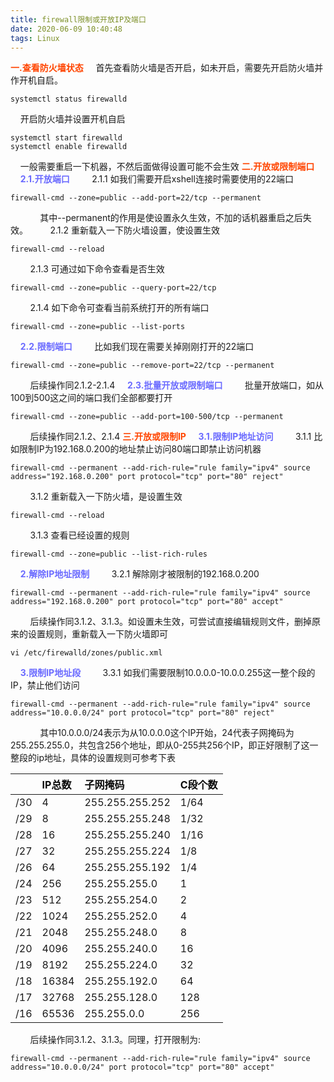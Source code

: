 ```yaml
---
title: firewall限制或开放IP及端口
date: 2020-06-09 10:40:48
tags: Linux
---
```

<b style="color: orangered">一.查看防火墙状态</b>
&nbsp;&nbsp;&nbsp;&nbsp;首先查看防火墙是否开启，如未开启，需要先开启防火墙并作开机自启。
```
systemctl status firewalld
```
&nbsp;&nbsp;&nbsp;&nbsp;开启防火墙并设置开机自启
```
systemctl start firewalld
systemctl enable firewalld
```
&nbsp;&nbsp;&nbsp;&nbsp;一般需要重启一下机器，不然后面做得设置可能不会生效<!-- more -->
<b style="color: orangered">二.开放或限制端口</b>
&nbsp;&nbsp;&nbsp;&nbsp;<b style="color: #6A6AFF">2.1.开放端口</b>
&nbsp;&nbsp;&nbsp;&nbsp;&nbsp;&nbsp;&nbsp;&nbsp;2.1.1 如我们需要开启xshell连接时需要使用的22端口
```
firewall-cmd --zone=public --add-port=22/tcp --permanent
```
&nbsp;&nbsp;&nbsp;&nbsp;&nbsp;&nbsp;&nbsp;&nbsp;&nbsp;&nbsp;&nbsp;&nbsp;其中--permanent的作用是使设置永久生效，不加的话机器重启之后失效。
&nbsp;&nbsp;&nbsp;&nbsp;&nbsp;&nbsp;&nbsp;&nbsp;2.1.2 重新载入一下防火墙设置，使设置生效
```
firewall-cmd --reload
```
&nbsp;&nbsp;&nbsp;&nbsp;&nbsp;&nbsp;&nbsp;&nbsp;2.1.3 可通过如下命令查看是否生效
```
firewall-cmd --zone=public --query-port=22/tcp
```
&nbsp;&nbsp;&nbsp;&nbsp;&nbsp;&nbsp;&nbsp;&nbsp;2.1.4 如下命令可查看当前系统打开的所有端口
```
firewall-cmd --zone=public --list-ports
```
&nbsp;&nbsp;&nbsp;&nbsp;<b style="color: #6A6AFF">2.2.限制端口</b>
&nbsp;&nbsp;&nbsp;&nbsp;&nbsp;&nbsp;&nbsp;&nbsp;比如我们现在需要关掉刚刚打开的22端口
```
firewall-cmd --zone=public --remove-port=22/tcp --permanent
```
&nbsp;&nbsp;&nbsp;&nbsp;&nbsp;&nbsp;&nbsp;&nbsp;后续操作同2.1.2-2.1.4
&nbsp;&nbsp;&nbsp;&nbsp;<b style="color: #6A6AFF">2.3.批量开放或限制端口</b>
&nbsp;&nbsp;&nbsp;&nbsp;&nbsp;&nbsp;&nbsp;&nbsp;批量开放端口，如从100到500这之间的端口我们全部都要打开
```
firewall-cmd --zone=public --add-port=100-500/tcp --permanent
```
&nbsp;&nbsp;&nbsp;&nbsp;&nbsp;&nbsp;&nbsp;&nbsp;后续操作同2.1.2、2.1.4
<b style="color: orangered">三.开放或限制IP</b>
&nbsp;&nbsp;&nbsp;&nbsp;<b style="color: #6A6AFF">3.1.限制IP地址访问</b>
&nbsp;&nbsp;&nbsp;&nbsp;&nbsp;&nbsp;&nbsp;&nbsp;3.1.1 比如限制IP为192.168.0.200的地址禁止访问80端口即禁止访问机器
```
firewall-cmd --permanent --add-rich-rule="rule family="ipv4" source address="192.168.0.200" port protocol="tcp" port="80" reject"
```
&nbsp;&nbsp;&nbsp;&nbsp;&nbsp;&nbsp;&nbsp;&nbsp;3.1.2 重新载入一下防火墙，是设置生效
```
firewall-cmd --reload
```
&nbsp;&nbsp;&nbsp;&nbsp;&nbsp;&nbsp;&nbsp;&nbsp;3.1.3 查看已经设置的规则
```
firewall-cmd --zone=public --list-rich-rules
```
&nbsp;&nbsp;&nbsp;&nbsp;<b style="color: #6A6AFF">2.解除IP地址限制</b>
&nbsp;&nbsp;&nbsp;&nbsp;&nbsp;&nbsp;&nbsp;&nbsp;3.2.1 解除刚才被限制的192.168.0.200
```
firewall-cmd --permanent --add-rich-rule="rule family="ipv4" source address="192.168.0.200" port protocol="tcp" port="80" accept"
```
&nbsp;&nbsp;&nbsp;&nbsp;&nbsp;&nbsp;&nbsp;&nbsp;后续操作同3.1.2、3.1.3。如设置未生效，可尝试直接编辑规则文件，删掉原来的设置规则，重新载入一下防火墙即可
```
vi /etc/firewalld/zones/public.xml
```
&nbsp;&nbsp;&nbsp;&nbsp;<b style="color: #6A6AFF">3.限制IP地址段</b>
&nbsp;&nbsp;&nbsp;&nbsp;&nbsp;&nbsp;&nbsp;&nbsp;3.3.1 如我们需要限制10.0.0.0-10.0.0.255这一整个段的IP，禁止他们访问
```
firewall-cmd --permanent --add-rich-rule="rule family="ipv4" source address="10.0.0.0/24" port protocol="tcp" port="80" reject"
```
&nbsp;&nbsp;&nbsp;&nbsp;&nbsp;&nbsp;&nbsp;&nbsp;&nbsp;&nbsp;&nbsp;&nbsp;其中10.0.0.0/24表示为从10.0.0.0这个IP开始，24代表子网掩码为255.255.255.0，共包含256个地址，即从0-255共256个IP，即正好限制了这一整段的ip地址，具体的设置规则可参考下表

|<font color='#0A0A0A'></font>|<font color='#0A0A0A'>IP总数</font>|<font color='#0A0A0A'>子网掩码</font>|<font color='#0A0A0A'>C段个数</font>|
|:-----|:-----|:-----|:-----|
| /30 | 4 | 255.255.255.252 | 1/64 |
| /29 | 8 | 255.255.255.248 | 1/32 |
| /28 | 16 | 255.255.255.240 | 1/16 |
| /27 | 32 | 255.255.255.224 | 1/8 |
| /26 | 64 | 255.255.255.192 | 1/4 |
| /24 | 256 | 255.255.255.0 | 1 |
| /23 | 512 | 255.255.254.0| 2 |
| /22 | 1024 | 255.255.252.0 | 4 |
| /21 | 2048| 255.255.248.0| 8 |
| /20 | 4096 | 255.255.240.0| 16 |
| /19 | 8192 | 255.255.224.0| 32 |
| /18 | 16384 | 255.255.192.0| 64 |
| /17 | 32768 | 255.255.128.0| 128 |
| /16| 65536 | 255.255.0.0 | 256 |
&nbsp;&nbsp;&nbsp;&nbsp;&nbsp;&nbsp;&nbsp;&nbsp;后续操作同3.1.2、3.1.3。同理，打开限制为:
```
firewall-cmd --permanent --add-rich-rule="rule family="ipv4" source address="10.0.0.0/24" port protocol="tcp" port="80" accept"
```